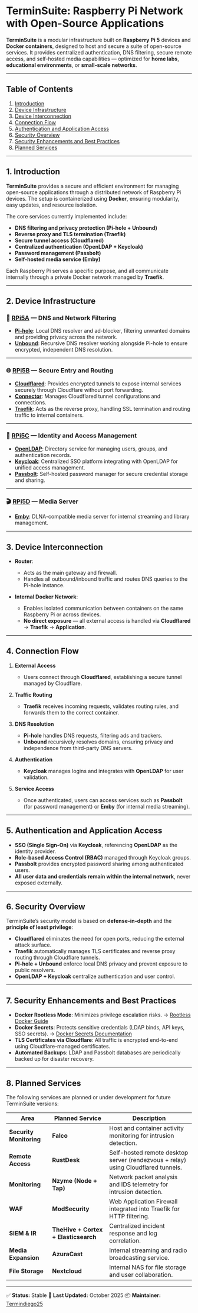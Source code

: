 # TerminSuite: Raspberry Pi Network with Open-Source Applications

**TerminSuite** is a modular infrastructure built on **Raspberry Pi 5** devices and **Docker containers**, designed to host and secure a suite of open-source services.
It provides centralized authentication, DNS filtering, secure remote access, and self-hosted media capabilities — optimized for **home labs**, **educational environments**, or **small-scale networks**.

---

## Table of Contents

1. [Introduction](#1-introduction)
2. [Device Infrastructure](#2-device-infrastructure)
3. [Device Interconnection](#3-device-interconnection)
4. [Connection Flow](#4-connection-flow)
5. [Authentication and Application Access](#5-authentication-and-application-access)
6. [Security Overview](#6-security-overview)
7. [Security Enhancements and Best Practices](#7-security-enhancements-and-best-practices)
8. [Planned Services](#8-planned-services)

---

## 1. Introduction

**TerminSuite** provides a secure and efficient environment for managing open-source applications through a distributed network of Raspberry Pi devices.
The setup is containerized using **Docker**, ensuring modularity, easy updates, and resource isolation.

The core services currently implemented include:

* **DNS filtering and privacy protection (Pi-hole + Unbound)**
* **Reverse proxy and TLS termination (Traefik)**
* **Secure tunnel access (Cloudflared)**
* **Centralized authentication (OpenLDAP + Keycloak)**
* **Password management (Passbolt)**
* **Self-hosted media service (Emby)**

Each Raspberry Pi serves a specific purpose, and all communicate internally through a private Docker network managed by **Traefik**.

---

## 2. Device Infrastructure

### 🧠 **[RPi5A](https://github.com/Termindiego25/terminsuite/tree/main/nodes/rpi5a) — DNS and Network Filtering**

* **[Pi-hole](https://github.com/Termindiego25/terminsuite/tree/main/services/pihole)**: Local DNS resolver and ad-blocker, filtering unwanted domains and providing privacy across the network.
* **[Unbound](https://github.com/Termindiego25/terminsuite/tree/main/services/unbound)**: Recursive DNS resolver working alongside Pi-hole to ensure encrypted, independent DNS resolution.

---

### 🌐 **[RPi5B](https://github.com/Termindiego25/terminsuite/tree/main/nodes/rpi5b) — Secure Entry and Routing**

* **[Cloudflared](https://github.com/Termindiego25/terminsuite/tree/main/services/cloudflared)**: Provides encrypted tunnels to expose internal services securely through Cloudflare without port forwarding.
* **[Connector](https://github.com/Termindiego25/terminsuite/tree/main/services/connector)**: Manages Cloudflared tunnel configurations and connections.
* **[Traefik](https://github.com/Termindiego25/terminsuite/tree/main/services/traefik)**: Acts as the reverse proxy, handling SSL termination and routing traffic to internal containers.

---

### 🔐 **[RPi5C](https://github.com/Termindiego25/terminsuite/tree/main/nodes/rpi5c) — Identity and Access Management**

* **[OpenLDAP](https://github.com/Termindiego25/terminsuite/tree/main/services/openldap)**: Directory service for managing users, groups, and authentication records.
* **[Keycloak](https://github.com/Termindiego25/terminsuite/tree/main/services/keycloak)**: Centralized SSO platform integrating with OpenLDAP for unified access management.
* **[Passbolt](https://github.com/Termindiego25/terminsuite/tree/main/services/passbolt)**: Self-hosted password manager for secure credential storage and sharing.

---

### 🎬 **[RPi5D](https://github.com/Termindiego25/terminsuite/tree/main/nodes/rpi5d) — Media Server**

* **[Emby](https://github.com/Termindiego25/terminsuite/tree/main/services/emby)**: DLNA-compatible media server for internal streaming and library management.

---

## 3. Device Interconnection

* **Router**:

  * Acts as the main gateway and firewall.
  * Handles all outbound/inbound traffic and routes DNS queries to the Pi-hole instance.

* **Internal Docker Network**:

  * Enables isolated communication between containers on the same Raspberry Pi or across devices.
  * **No direct exposure** — all external access is handled via **Cloudflared** → **Traefik** → **Application**.

---

## 4. Connection Flow

1. **External Access**

   * Users connect through **Cloudflared**, establishing a secure tunnel managed by Cloudflare.

2. **Traffic Routing**

   * **Traefik** receives incoming requests, validates routing rules, and forwards them to the correct container.

3. **DNS Resolution**

   * **Pi-hole** handles DNS requests, filtering ads and trackers.
   * **Unbound** recursively resolves domains, ensuring privacy and independence from third-party DNS servers.

4. **Authentication**

   * **Keycloak** manages logins and integrates with **OpenLDAP** for user validation.

5. **Service Access**

   * Once authenticated, users can access services such as **Passbolt** (for password management) or **Emby** (for internal media streaming).

---

## 5. Authentication and Application Access

* **SSO (Single Sign-On)** via **Keycloak**, referencing **OpenLDAP** as the identity provider.
* **Role-based Access Control (RBAC)** managed through Keycloak groups.
* **Passbolt** provides encrypted password sharing among authenticated users.
* **All user data and credentials remain within the internal network**, never exposed externally.

---

## 6. Security Overview

TerminSuite’s security model is based on **defense-in-depth** and the **principle of least privilege**:

* **Cloudflared** eliminates the need for open ports, reducing the external attack surface.
* **Traefik** automatically manages TLS certificates and reverse proxy routing through Cloudflare tunnels.
* **Pi-hole + Unbound** enforce local DNS privacy and prevent exposure to public resolvers.
* **OpenLDAP + Keycloak** centralize authentication and user control.

---

## 7. Security Enhancements and Best Practices

* **Docker Rootless Mode**: Minimizes privilege escalation risks.
  → [Rootless Docker Guide](https://docs.docker.com/engine/security/rootless/)
* **Docker Secrets**: Protects sensitive credentials (LDAP binds, API keys, SSO secrets).
  → [Docker Secrets Documentation](https://docs.docker.com/engine/swarm/secrets/)
* **TLS Certificates via Cloudflare**: All traffic is encrypted end-to-end using Cloudflare-managed certificates.
* **Automated Backups**: LDAP and Passbolt databases are periodically backed up for disaster recovery.

---

## 8. Planned Services

The following services are planned or under development for future TerminSuite versions:

| Area                    | Planned Service                      | Description                                                                       |
| ----------------------- | ------------------------------------ | --------------------------------------------------------------------------------- |
| **Security Monitoring** | **Falco**                            | Host and container activity monitoring for intrusion detection.                   |
| **Remote Access**       | **RustDesk**                         | Self-hosted remote desktop server (rendezvous + relay) using Cloudflared tunnels. |
| **Monitoring**          | **Nzyme (Node + Tap)**               | Network packet analysis and IDS telemetry for intrusion detection.                |
| **WAF**                 | **ModSecurity**                      | Web Application Firewall integrated into Traefik for HTTP filtering.              |
| **SIEM & IR**           | **TheHive + Cortex + Elasticsearch** | Centralized incident response and log correlation.                                |
| **Media Expansion**     | **AzuraCast**                        | Internal streaming and radio broadcasting service.                                |
| **File Storage**        | **Nextcloud**                        | Internal NAS for file storage and user collaboration.                             |

---

✅ **Status:** Stable
🔧 **Last Updated:** October 2025
📦 **Maintainer:** [Termindiego25](https://github.com/Termindiego25)
